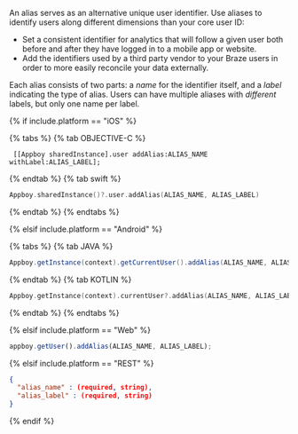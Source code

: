An alias serves as an alternative unique user identifier. Use aliases to identify users along different dimensions than your core user ID:

* Set a consistent identifier for analytics that will follow a given user both before and after they have logged in to a mobile app or website.
* Add the identifiers used by a third party vendor to your Braze users in order to more easily reconcile your data externally.

Each alias consists of two parts: a _name_ for the identifier itself, and a _label_ indicating the type of alias. Users can have multiple aliases with _different_ labels, but only one name per label.

{% if include.platform == "iOS" %}

{% tabs %}
{% tab OBJECTIVE-C %}

```objc
 [[Appboy sharedInstance].user addAlias:ALIAS_NAME withLabel:ALIAS_LABEL];
```

 {% endtab %}
{% tab swift %}

```swift
Appboy.sharedInstance()?.user.addAlias(ALIAS_NAME, ALIAS_LABEL)
```

{% endtab %}
{% endtabs %}

{% elsif include.platform == "Android" %}

{% tabs %}
{% tab JAVA %}

```java
Appboy.getInstance(context).getCurrentUser().addAlias(ALIAS_NAME, ALIAS_LABEL);
```

{% endtab %}
{% tab KOTLIN %}

```kotlin
Appboy.getInstance(context).currentUser?.addAlias(ALIAS_NAME, ALIAS_LABEL)
```

{% endtab %}
{% endtabs %}

{% elsif include.platform == "Web" %}

```javascript
appboy.getUser().addAlias(ALIAS_NAME, ALIAS_LABEL);
```

{% elsif include.platform == "REST" %}

```json
{
  "alias_name" : (required, string),
  "alias_label" : (required, string)
}
```

{% endif %}
